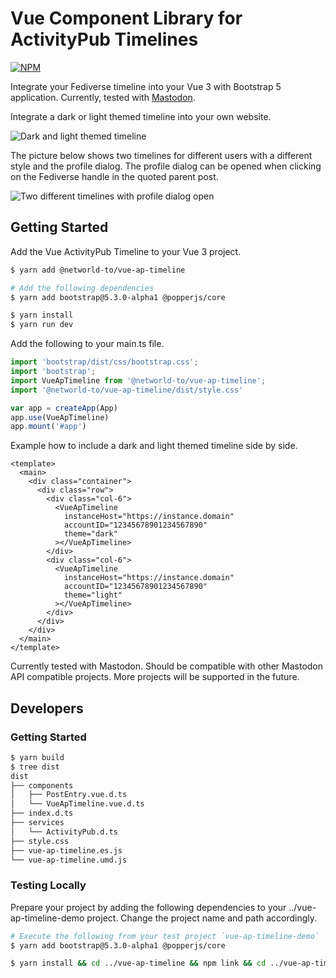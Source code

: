 # Vue Component Library for ActivityPub Timelines

[![NPM](https://nodei.co/npm/@networld-to/vue-ap-timeline.png?compact=true)](https://npmjs.org/package/@networld-to/vue-ap-timeline)

Integrate your Fediverse timeline into your Vue 3 with Bootstrap 5 application.
Currently, tested with [Mastodon](https://joinmastodon.org).

Integrate a dark or light themed timeline into your own website.

![Dark and light themed timeline](https://media.githubusercontent.com/media/networld-to/vue-ap-timeline/main/screenshots/dark-and-light-demo.png)

The picture below shows two timelines for different users with a different
style and the profile dialog. The profile dialog can be opened when clicking
on the Fediverse handle in the quoted parent post.

![Two different timelines with profile dialog open](https://media.githubusercontent.com/media/networld-to/vue-ap-timeline/main/screenshots/two-different-timelines-with-profile-dialog.png)


## Getting Started

Add the Vue ActivityPub Timeline to your Vue 3 project.

```bash
$ yarn add @networld-to/vue-ap-timeline

# Add the following dependencies
$ yarn add bootstrap@5.3.0-alpha1 @popperjs/core

$ yarn install
$ yarn run dev
```

Add the following to your main.ts file.

```ts
import 'bootstrap/dist/css/bootstrap.css';
import 'bootstrap';
import VueApTimeline from '@networld-to/vue-ap-timeline';
import '@networld-to/vue-ap-timeline/dist/style.css'

var app = createApp(App)
app.use(VueApTimeline)
app.mount('#app')
```

Example how to include a dark and light themed timeline side by side.

```vue
<template>
  <main>
    <div class="container">
      <div class="row">
        <div class="col-6">
          <VueApTimeline
            instanceHost="https://instance.domain"
            accountID="12345678901234567890"
            theme="dark"
          ></VueApTimeline>
        </div>
        <div class="col-6">
          <VueApTimeline
            instanceHost="https://instance.domain"
            accountID="12345678901234567890"
            theme="light"
          ></VueApTimeline>
        </div>
      </div>
    </div>
  </main>
</template>
```

Currently tested with Mastodon. Should be compatible with other Mastodon API
compatible projects. More projects will be supported in the future.

## Developers

### Getting Started

```bash
$ yarn build
$ tree dist
dist
├── components
│   ├── PostEntry.vue.d.ts
│   └── VueApTimeline.vue.d.ts
├── index.d.ts
├── services
│   └── ActivityPub.d.ts
├── style.css
├── vue-ap-timeline.es.js
└── vue-ap-timeline.umd.js
```

### Testing Locally

Prepare your project by adding the following dependencies to your ../vue-ap-timeline-demo
project. Change the project name and path accordingly.

```bash
# Execute the following from your test project `vue-ap-timeline-demo`
$ yarn add bootstrap@5.3.0-alpha1 @popperjs/core

$ yarn install && cd ../vue-ap-timeline && npm link && cd ../vue-ap-timeline-demo && npm link vue-ap-timeline
```